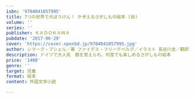 ```yaml
---
isbn: '9784041057995'
title: 7つの世界で大ぼうけん！ かぞえるさがしもの絵本 (仮)
volume: ''
series: ''
publisher: ＫＡＤＯＫＡＷＡ
pubdate: '2017-06-29'
cover: 'https://cover.openbd.jp/9784041057995.jpg'
author: シマーク・ブシェル／著 ファイデス・フリーデベルグ／イラスト 長谷川圭／翻訳
description: ドイツで大人気　数を覚えられ、何度でも楽しめるさがしもの絵本
price: '1400'
genre: ''
target: 児童
format: 絵本
content: 外国文学小説

---
```

